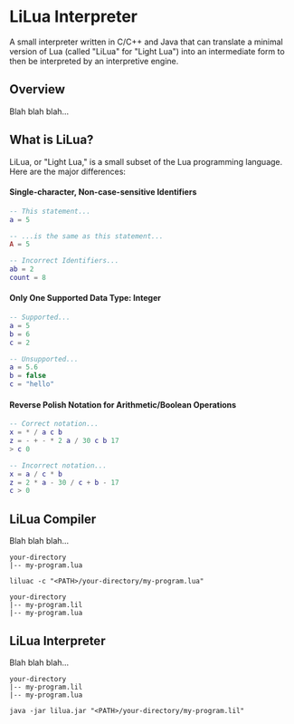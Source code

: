 # LiLua Interpreter
A small interpreter written in C/C++ and Java that can translate a minimal version of Lua (called "LiLua" for "Light Lua") into an intermediate form to then be interpreted by an interpretive engine.

## Overview
Blah blah blah...

## What is LiLua?
LiLua, or "Light Lua," is a small subset of the Lua programming language. Here are the major differences:

#### Single-character, Non-case-sensitive Identifiers
```Lua
-- This statement...
a = 5

-- ...is the same as this statement...
A = 5

-- Incorrect Identifiers...
ab = 2
count = 8
```

#### Only One Supported Data Type: Integer
```Lua
-- Supported...
a = 5
b = 6
c = 2

-- Unsupported...
a = 5.6
b = false
c = "hello"
```

#### Reverse Polish Notation for Arithmetic/Boolean Operations
```Lua
-- Correct notation...
x = * / a c b
z = - + - * 2 a / 30 c b 17
> c 0

-- Incorrect notation...
x = a / c * b
z = 2 * a - 30 / c + b - 17
c > 0
```

## LiLua Compiler
Blah blah blah...

```
your-directory
|-- my-program.lua
```

```shell
liluac -c "<PATH>/your-directory/my-program.lua"
```

```
your-directory
|-- my-program.lil
|-- my-program.lua
```

## LiLua Interpreter
Blah blah blah...

```
your-directory
|-- my-program.lil
|-- my-program.lua
```

```shell
java -jar lilua.jar "<PATH>/your-directory/my-program.lil"
```
